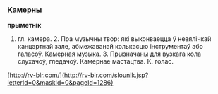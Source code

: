 ### Камерны
**прыметнік**

1. гл. камера. 2. Пра музычны твор: які выконваецца ў невялічкай канцэртнай зале, абмежаванай колькасцю інструментаў або галасоў. Камерная музыка. 3. Прызначаны для вузкага кола слухачоў, гледачоў. Камернае мастацтва. К. голас.

<a rel="author">[http://rv-blr.com/](http://rv-blr.com/slounik.jsp?letterId=0&maskId=0&pageId=1286)</a>
